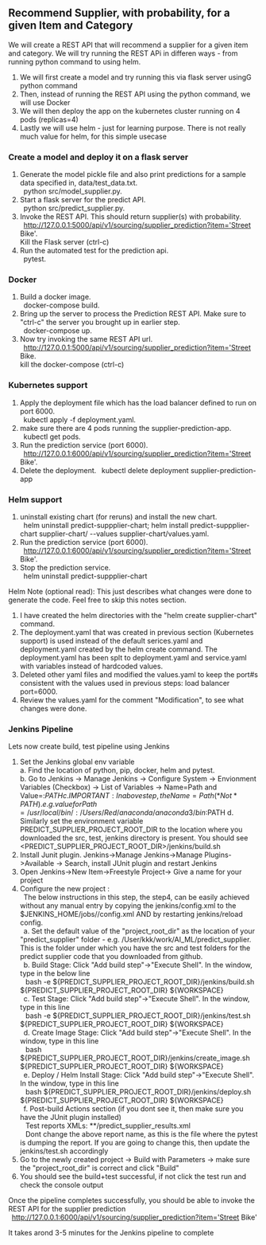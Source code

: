 ## Recommend Supplier, with probability, for a given Item and Category

We will create a REST API that will recommend a supplier for a given item and category. We will try running the REST APi in differen ways - from running python command to using helm. 
1. We will first create a model and try running this via flask server usingG python command   
2. Then, instead of running the REST API using the python command, we will use Docker
3. We will then deploy the app on the kubernetes cluster running on 4 pods (replicas=4)
4. Lastly we will use helm - just for learning purpose. There is not really much value for helm, for this simple usecase

### Create a model and deploy it on a flask server
1. Generate the model pickle file and also print predictions for a sample data specified in, data/test_data.txt.  
&ensp;python src/model_supplier.py. 
2. Start a flask server for the predict API.  
&ensp;python src/predict_supplier.py. 
3. Invoke the REST API. This should return supplier(s) with probability.   
&ensp;http://127.0.0.1:5000/api/v1/sourcing/supplier_prediction?item='Street Bike'.   
Kill the Flask server (ctrl-c)
4. Run the automated test for the prediction api.   
&ensp;pytest. 

### Docker
1. Build a docker image.   
&ensp;docker-compose build. 
2. Bring up the server to process the Prediction REST API. Make sure to "ctrl-c" the server you brought up in earlier step.   
&ensp;docker-compose up. 
3. Now try invoking the same REST API url.    
&ensp;http://127.0.0.1:5000/api/v1/sourcing/supplier_prediction?item='Street Bike.   
kill the docker-compose (ctrl-c)

### Kubernetes support
1. Apply the deployment file which has the load balancer defined to run on port 6000.   
&ensp;kubectl apply -f deployment.yaml. 
2. make sure there are 4 pods running the supplier-prediction-app.   
&ensp;kubectl get pods. 
3. Run the prediction service (port 6000).   
&ensp;http://127.0.0.1:6000/api/v1/sourcing/supplier_prediction?item='Street Bike'.   
4. Delete the deployment. 
&ensp;kubectl delete deployment supplier-prediction-app

### Helm support
1. uninstall existing chart (for reruns) and install the new chart.   
&ensp;helm uninstall predict-suppplier-chart; helm install predict-suppplier-chart supplier-chart/ --values supplier-chart/values.yaml. 
2. Run the prediction service (port 6000).   
&ensp;http://127.0.0.1:6000/api/v1/sourcing/supplier_prediction?item='Street Bike'. 
3. Stop the prediction service.   
&ensp;helm uninstall predict-suppplier-chart 

Helm Note (optional read): This just describes what changes were done to generate the code. Feel free to skip this notes section. 
1. I have created the helm directories with the "helm create supplier-chart" command.   
2. The deployment.yaml that was created in previous section (Kubernetes support) is used instead of the default serices.yaml and deployment.yaml created by the helm create command. The deployment.yaml has been splt to deployment.yaml and service.yaml with variables instead of hardcoded values. 
3. Deleted other yaml files and modified the  values.yaml to keep the port#s consistent with the values used in previous steps: load balancer port=6000. 
4. Review the values.yaml for the comment "Modification", to see what changes were done. 

### Jenkins Pipeline
Lets now create build, test pipeline using Jenkins

1. Set the Jenkins global env variable  
   a. Find the location of python, pip, docker, helm and pytest.   
   b. Go to Jenkins -> Manage Jenkins -> Configure System -> Envionment Variables (Checkbox) -> List of Variables -> Name=Path and Value=<Path got from above Step>:$PATH  
   c. IMPORTANT: In above step, the Name = Path (*Not* PATH). e.g. value for Path = /usr/local/bin/:/Users/Red/anaconda/anaconda3/bin:$PATH
   d. Similarly set the environment variable PREDICT_SUPPLIER_PROJECT_ROOT_DIR to the location where you downloaded the src, test, jenkins directory is present. You should see <PREDICT_SUPPLIER_PROJECT_ROOT_DIR>/jenkins/build.sh
2. Install Junit plugin. Jenkins->Manage Jenkins->Manage Plugins->Available -> Search, install JUnit plugin and restart Jenkins  
3. Open Jenkins->New Item->Freestyle Project-> Give a name for your project  
4. Configure the new project  :   
&ensp;The below instructions in this step, the step4, can be easily achieved without any manual entry by copying the jenkins/config.xml to the $JENKINS_HOME/jobs/<projectname>/config.xml AND by restarting jenkins/reload config.   
&ensp;a. Set the default value of the "project_root_dir" as the location of your "predict_supplier" folder - e.g. /User/kkk/work/AI_ML/predict_supplier. This is the folder under which you have the src and test folders for the predict supplier code that you downloaded from github.    
&ensp;b. Build Stage: Click "Add build step"->"Execute Shell". In the window, type in the below line    
        &ensp;  bash -e ${PREDICT_SUPPLIER_PROJECT_ROOT_DIR}/jenkins/build.sh ${PREDICT_SUPPLIER_PROJECT_ROOT_DIR} ${WORKSPACE}    
&ensp;c. Test Stage: Click "Add build step"->"Execute Shell". In the window, type in this line  
        &ensp;  bash -e ${PREDICT_SUPPLIER_PROJECT_ROOT_DIR}/jenkins/test.sh ${PREDICT_SUPPLIER_PROJECT_ROOT_DIR} ${WORKSPACE}  
&ensp;d. Create Image Stage: Click "Add build step"->"Execute Shell". In the window, type in this line  
        &ensp;  bash ${PREDICT_SUPPLIER_PROJECT_ROOT_DIR}/jenkins/create_image.sh ${PREDICT_SUPPLIER_PROJECT_ROOT_DIR} ${WORKSPACE}  
&ensp;e. Deploy / Helm Install Stage: Click "Add build step"->"Execute Shell". In the window, type in this line  
        &ensp;  bash ${PREDICT_SUPPLIER_PROJECT_ROOT_DIR}/jenkins/deploy.sh ${PREDICT_SUPPLIER_PROJECT_ROOT_DIR} ${WORKSPACE}  
&ensp;f. Post-build Actions section (if you dont see it, then make sure you have the JUnit plugin installed)  
        &ensp;  Test reports XMLs: **/predict_supplier_results.xml  
        &ensp;  Dont change the above report name, as this is the file where the pytest is dumping the report. If you are going to change this, then update the jenkins/test.sh accordingly  
5. Go to the newly created project -> Build with Parameters -> make sure the "project_root_dir" is correct and click "Build"  
6. You should see the build+test successful, if not click the test run and check the console output  
   
Once the pipeline completes successfully, you should be able to invoke the REST API for the supplier prediction  
&ensp;http://127.0.0.1:6000/api/v1/sourcing/supplier_prediction?item='Street Bike'

It takes arond 3-5 minutes for the Jenkins pipeline to complete
 

